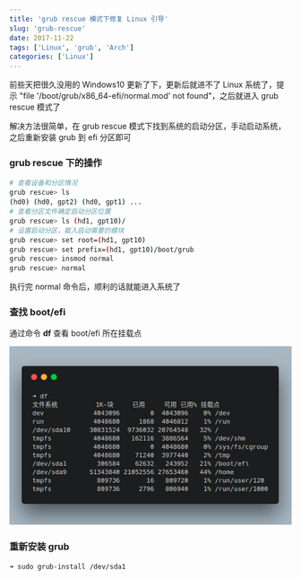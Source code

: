 ```yaml
---
title: 'grub rescue 模式下修复 Linux 引导'
slug: 'grub-rescue'
date: 2017-11-22
tags: ['Linux', 'grub', 'Arch']
categories: ['Linux']
---
```


前些天把很久没用的 Windows10 更新了下，更新后就进不了 Linux 系统了，提示 "file '/boot/grub/x86_64-efi/normal.mod' not found"，之后就进入 grub rescue 模式了

解决方法很简单，在 grub rescue 模式下找到系统的启动分区，手动启动系统，之后重新安装 grub 到 efi 分区即可

<!-- more -->

### grub rescue 下的操作

```bash
# 查看设备和分区情况
grub rescue> ls
(hd0) (hd0, gpt2) (hd0, gpt1) ...
# 查看分区文件确定启动分区位置
grub rescue> ls (hd1, gpt10)/
# 设置启动分区，载入启动需要的模块
grub rescue> set root=(hd1, gpt10)
grub rescue> set prefix=(hd1, gpt10)/boot/grub
grub rescue> insmod normal
grub rescue> normal
```

执行完 normal 命令后，顺利的话就能进入系统了

### 查找 boot/efi

通过命令 **df** 查看 boot/efi 所在挂载点

<!-- {% imgurl 'grub-rescue/grub.png' alt:grub %} -->

![grub](./images/grub-rescue/grub.png)

### 重新安装 grub

```bash
➜ sudo grub-install /dev/sda1
```
